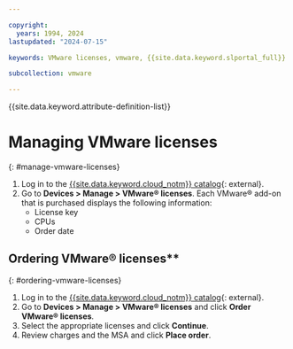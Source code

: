 ```yaml
---

copyright:
  years: 1994, 2024
lastupdated: "2024-07-15"

keywords: VMware licenses, vmware, {{site.data.keyword.slportal_full}}

subcollection: vmware

---
```


{{site.data.keyword.attribute-definition-list}}

# Managing VMware licenses
{: #manage-vmware-licenses}

1. Log in to the [{{site.data.keyword.cloud_notm}} catalog](https://cloud.ibm.com/catalog/){: external}.
1. Go to **Devices > Manage > VMware&reg; licenses**. Each VMware&reg; add-on that is purchased displays the following information:
   * License key
   * CPUs
   * Order date

## Ordering VMware&reg; licenses**
{: #ordering-vmware-licenses}

1. Log in to the [{{site.data.keyword.cloud_notm}} catalog](https://cloud.ibm.com/catalog/){: external}.
1. Go to **Devices > Manage > VMware&reg; licenses** and click **Order VMware&reg; licenses**.
1. Select the appropriate licenses and click **Continue**.
1. Review charges and the MSA and click **Place order**.
